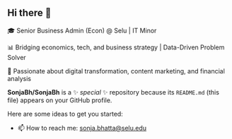 ## Hi there 👋 
🎓 Senior Business Admin (Econ) @ Selu | IT Minor

📊 Bridging economics, tech, and business strategy | Data-Driven Problem Solver

🚀 Passionate about digital transformation, content marketing, and financial analysis

**SonjaBh/SonjaBh** is a ✨ _special_ ✨ repository because its `README.md` (this file) appears on your GitHub profile.

Here are some ideas to get you started: 
- 📫 How to reach me: sonja.bhatta@selu.edu
<!--![image](https://github.com/user-attachments/assets/3b2e975a-f1bd-4360-9401-d5c78be344da) www.linkedin.com/in/sonja-bhatta
-->
